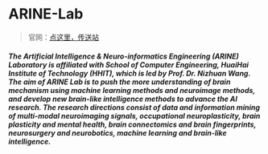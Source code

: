 # ARINE-Lab

> 官网：<a href="https://www.nzwang-lab.net/">点这里，传送站</a>

##### The Artificial Intelligence & Neuro-informatics Engineering (ARINE) Laboratory is affiliated with School of Computer Engineering, HuaiHai Institute of Technology (HHIT), which is led by Prof. Dr. Nizhuan Wang. The aim of ARINE Lab is to push the more understanding of brain mechanism using machine learning methods and neuroimage methods, and develop new brain-like intelligence methods to advance the AI research. The research directions consist of data and information mining of multi-modal neuroimaging signals, occupational neuroplasticity, brain plasticity and mental health, brain connectomics and brain fingerprints, neurosurgery and neurobotics, machine learning and brain-like intelligence.



